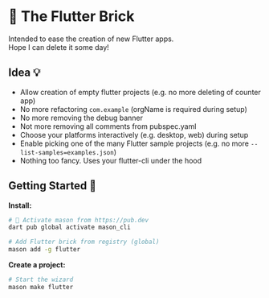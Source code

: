 # 🧱 The Flutter Brick

Intended to ease the creation of new Flutter apps.  
Hope I can delete it some day!

## Idea 💡

* Allow creation of empty flutter projects (e.g. no more deleting of counter app)
* No more refactoring `com.example` (orgName is required during setup)
* No more removing the debug banner
* Not more removing all comments from pubspec.yaml
* Choose your platforms interactively (e.g. desktop, web) during setup
* Enable picking one of the many Flutter sample projects (e.g. no more `--list-samples=examples.json`)
* Nothing too fancy. Uses your flutter-cli under the hood

## Getting Started 🚀

**Install:**

```sh
# 🎯 Activate mason from https://pub.dev
dart pub global activate mason_cli

# Add Flutter brick from registry (global)
mason add -g flutter
```

**Create a project:**

```sh
# Start the wizard
mason make flutter
```

